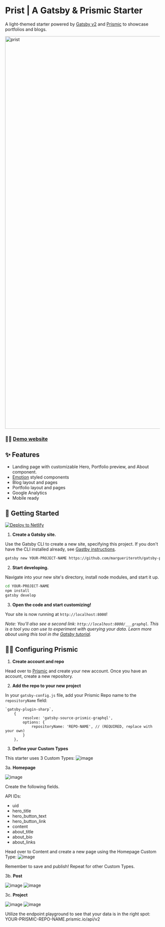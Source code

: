 # Prist | A Gatsby & Prismic Starter

A light-themed starter powered by [Gatsby v2](https://www.gatsbyjs.org) and [Prismic](https://prismic.io/) to showcase portfolios and blogs.

<img width="1280" alt="prist" src="https://user-images.githubusercontent.com/5288685/63654882-51787e00-c746-11e9-9e9e-2ab823129d93.png">


### 👩‍💻 [Demo website](http://prist.marguerite.io)

## ✨ Features

- Landing page with customizable Hero, Portfolio preview, and About component.
- [Emotion](https://emotion.sh/docs/styled) styled components
- Blog layout and pages
- Portfolio layout and pages
- Google Analytics
- Mobile ready

## 🚀 Getting Started

[![Deploy to Netlify](https://www.netlify.com/img/deploy/button.svg)](https://app.netlify.com/start/deploy?repository=https://github.com/margueriteroth/gatsby-prismic-starter-prist)

1. **Create a Gatsby site.**

Use the Gatsby CLI to create a new site, specifying this project. If you don't have the CLI installed already, see [Gastby instructions](https://www.gatsbyjs.org/tutorial/part-zero/#using-the-gatsby-cli).

```sh
gatsby new YOUR-PROJECT-NAME https://github.com/margueriteroth/gatsby-prismic-starter-prist
```

2. **Start developing.**

Navigate into your new site's directory, install node modules, and start it up.

```sh
cd YOUR-PROJECT-NAME
npm install
gatsby develop
```

3. **Open the code and start customizing!**

Your site is now running at `http://localhost:8000`!

_Note: You'll also see a second link: _`http://localhost:8000/___graphql`_. This is a tool you can use to experiment with querying your data. Learn more about using this tool in the [Gatsby tutorial](https://www.gatsbyjs.org/tutorial/part-five/#introducing-graphiql)._


## 👩‍🎤 Configuring Prismic

1. **Create account and repo**

Head over to [Prismic](https://prismic.io/signup) and create your new account. Once you have an account, create a new repository.

2. **Add the repo to your new project**

In your `gatsby-config.js` file, add your Prismic Repo name to the `repositoryName` field:

```
`gatsby-plugin-sharp`,
    {
        resolve: 'gatsby-source-prismic-graphql',
        options: {
            repositoryName: 'REPO-NAME', // (REQUIRED, replace with your own)
        }
    },
```
3. **Define your Custom Types**

This starter uses 3 Custom Types:
![image](https://user-images.githubusercontent.com/5288685/62646196-c01ea480-b91b-11e9-8d30-d9fbf8d1df36.png)


3a. **Homepage**

![image](https://user-images.githubusercontent.com/5288685/62645556-741f3000-b91a-11e9-9b5b-e29288a4cd92.png)

Create the following fields.

API IDs:
* uid
* hero_title
* hero_button_text
* hero_button_link
* content
* about_title
* about_bio
* about_links

Head over to Content and create a new page using the Homepage Custom Type:
![image](https://user-images.githubusercontent.com/5288685/62645767-e4c64c80-b91a-11e9-8baf-c1ead93a9b5f.png)

Remember to save and publish! Repeat for other Custom Types.

3b. **Post**

![image](https://user-images.githubusercontent.com/5288685/62645940-3b338b00-b91b-11e9-9684-9ca5b98882a7.png)
![image](https://user-images.githubusercontent.com/5288685/62645970-4d152e00-b91b-11e9-89db-b2b0ac4e26a1.png)


3c. **Project**

![image](https://user-images.githubusercontent.com/5288685/62646080-8188ea00-b91b-11e9-8f61-2227581c0ee4.png)
![image](https://user-images.githubusercontent.com/5288685/62646133-9b2a3180-b91b-11e9-9a88-c0c9eef4bbcf.png)

Utilize the endpoint playground to see that your data is in the right spot: YOUR-PRISMIC-REPO-NAME.prismic.io/api/v2
